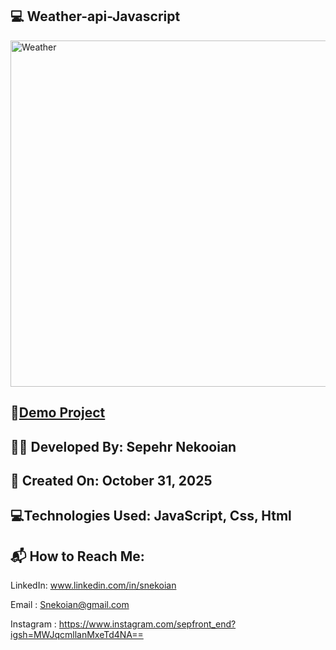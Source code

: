 ## 💻 Weather-api-Javascript


<img width="1024" height="554" alt="Weather" src="https://github.com/user-attachments/assets/c1c245d8-0723-4dd1-9817-e31aec50f63e" />



## 🔗[Demo Project](https://jackets-react.vercel.app/)

## 👨‍💻 Developed By: Sepehr Nekooian

## 📅 Created On: October 31, 2025

## 💻Technologies Used: JavaScript, Css, Html

## 📬 How to Reach Me:

LinkedIn: www.linkedin.com/in/snekoian

Email : Snekoian@gmail.com

Instagram : https://www.instagram.com/sepfront_end?igsh=MWJqcmllanMxeTd4NA==
